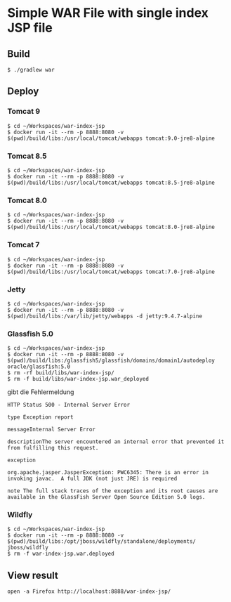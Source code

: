 
# Simple WAR File with single index JSP file

## Build
```
$ ./gradlew war
```

## Deploy
### Tomcat 9
```
$ cd ~/Workspaces/war-index-jsp
$ docker run -it --rm -p 8888:8080 -v $(pwd)/build/libs:/usr/local/tomcat/webapps tomcat:9.0-jre8-alpine
```

### Tomcat 8.5
```
$ cd ~/Workspaces/war-index-jsp
$ docker run -it --rm -p 8888:8080 -v $(pwd)/build/libs:/usr/local/tomcat/webapps tomcat:8.5-jre8-alpine
```
### Tomcat 8.0
```
$ cd ~/Workspaces/war-index-jsp
$ docker run -it --rm -p 8888:8080 -v $(pwd)/build/libs:/usr/local/tomcat/webapps tomcat:8.0-jre8-alpine
```

### Tomcat 7
```
$ cd ~/Workspaces/war-index-jsp
$ docker run -it --rm -p 8888:8080 -v $(pwd)/build/libs:/usr/local/tomcat/webapps tomcat:7.0-jre8-alpine
```

### Jetty
```
$ cd ~/Workspaces/war-index-jsp
$ docker run -it --rm -p 8888:8080 -v $(pwd)/build/libs:/var/lib/jetty/webapps -d jetty:9.4.7-alpine
```

### Glassfish 5.0
```
$ cd ~/Workspaces/war-index-jsp
$ docker run -it --rm -p 8888:8080 -v $(pwd)/build/libs:/glassfish5/glassfish/domains/domain1/autodeploy oracle/glassfish:5.0 
$ rm -rf build/libs/war-index-jsp/
$ rm -f build/libs/war-index-jsp.war_deployed
```

gibt die Fehlermeldung
```
HTTP Status 500 - Internal Server Error

type Exception report

messageInternal Server Error

descriptionThe server encountered an internal error that prevented it from fulfilling this request.

exception

org.apache.jasper.JasperException: PWC6345: There is an error in invoking javac.  A full JDK (not just JRE) is required

note The full stack traces of the exception and its root causes are available in the GlassFish Server Open Source Edition 5.0 logs.
```

### Wildfly

```
$ cd ~/Workspaces/war-index-jsp
$ docker run -it --rm -p 8888:8080 -v $(pwd)/build/libs:/opt/jboss/wildfly/standalone/deployments/ jboss/wildfly
$ rm -f war-index-jsp.war.deployed
```

## View result
```
open -a Firefox http://localhost:8888/war-index-jsp/
```
